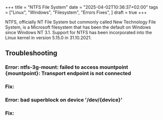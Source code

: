 +++
title = "NTFS File System"
date = "2025-04-02T10:36:37+02:00"
tags = ["Linux", "Windows", "Filesystem", "Errors Fixes", ]
draft = true
+++

NTFS, officially NT File System but commonly called New Technology File System,
is a Microsoft filesystem that has been the default on Windows since Windows NT 3.1.
Support for NTFS has been incorporated into the Linux kernel in version 5.15.0 in 31.10.2021.

<!--more-->

## Troubleshooting
### Error: ntfs-3g-mount: failed to access mountpoint {mountpoint}: Transport endpoint is not connected
### Fix:

### Error: bad superblock on device '/dev/{device}'
### Fix:

<!--end-->
